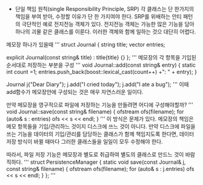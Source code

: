 - 단일 책임 원칙(single Responsibility Principle, SRP)
각 클래스는 단 한가지의 책임을 부여 받아, 수정할 이유가 단 한 가지여야 한다.
SRP를 위배하는 안티 패턴의 극단적인 예로 전지전능 객체가 있다. 
전지전능 객체는 가능한 많은 기능을 담아 하나의 괴물 같은 클래스를 이룬다.
이러한 객체와 함께 일하는 것으 대단히 어렵다.

메모장 하나가 있을때
'''
struct Journal
{
string title;
vector<string> entries;

explicit Journal(const string& title) : title{title} {}
};
'''
메모장의 각 항목을 기입된 순서대로 저장하는 부분을 구성
'''
void Journal::add(const string& entry)
{
static int count =1;
entries.push_back(boost::lexical_cast<string>(count++)
+": " + entry);
}

Journal j{"Dear Diary"};
j.add("I cried today");
j.add("I ate a bug");
'''
이때 add함수가 메모장안에 구성되는 것은 매우 자연스러운 일이다.

만약 메모장을 영구적으로 파일에 저장하는 기능을 만들려면 어디에 구성해야할까?
'''
void Journal::save(const string& filename)
{
ofstream ofs(filename);
for (auto& s : entries)
ofs << s << endl;
}
'''
이 방식은 문제가 있다. 메모장의 책임은 메모 항목들을 기입/관리하느 것이지 디스크에 쓰느 것이 아니다.
만약 디스크에 파일을 쓰는 기능을 데이터의 기입/관리를 담당하는 클래스가 함께 책임지도록 한다면,
데이터 저장 방식이 바뀔 때마다 그러한 클래스들을 일일이 모두 수정해야 한다.

따라서, 파일 저장 기능은 메모장과 별도로 취급하여 별도의 클래스로 만드느 것이 바람직하다.
'''
struct PersistenceManager
{
static void save(const Journal& j, const string& filename)
{
ofstream ofs(filename);
for (auto& s : j.entries)
ofs << s << endl;
}
};
'''


